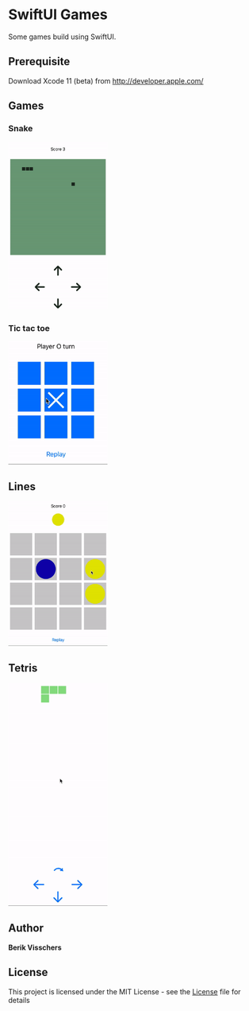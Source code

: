 
# SwiftUI Games

Some games build using SwiftUI.

## Prerequisite

Download Xcode 11 (beta) from http://developer.apple.com/

## Games

### Snake

<img src="Documentation/Snake.gif" width="200">

### Tic tac toe

<img src="Documentation/Tictactoe.gif" width="200">

## Lines

<img src="Documentation/Lines.gif" width="200">

## Tetris

<img src="Documentation/Tetris.gif" width="200">

## Author

**Berik Visschers**

## License

This project is licensed under the MIT License - see the [License](LICENSE.md) file for details

